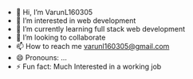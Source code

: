 - 👋 Hi, I’m VarunL160305
- 👀 I’m interested in web development
- 🌱 I’m currently learning full stack web development
- 💞️ I’m looking to collaborate 
- 📫 How to reach me varunl160305@gmail.com
- 😄 Pronouns: ...
- ⚡ Fun fact: Much Interested in a working job

<!---
VarunL160305/VarunL160305 is a ✨ special ✨ repository because its `README.md` (this file) appears on your GitHub profile.
You can click the Preview link to take a look at your changes.
--->
